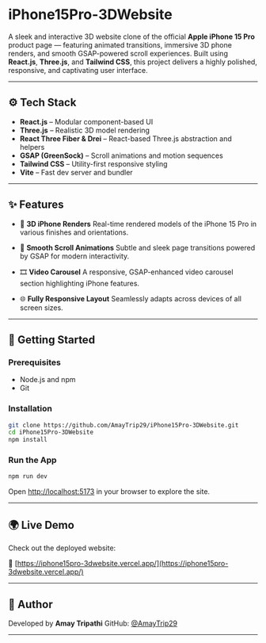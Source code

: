 # iPhone15Pro-3DWebsite

A sleek and interactive 3D website clone of the official **Apple iPhone 15 Pro** product page — featuring animated transitions, immersive 3D phone renders, and smooth GSAP-powered scroll experiences. Built using **React.js**, **Three.js**, and **Tailwind CSS**, this project delivers a highly polished, responsive, and captivating user interface.

---

## ⚙️ Tech Stack

* **React.js** – Modular component-based UI
* **Three.js** – Realistic 3D model rendering
* **React Three Fiber & Drei** – React-based Three.js abstraction and helpers
* **GSAP (GreenSock)** – Scroll animations and motion sequences
* **Tailwind CSS** – Utility-first responsive styling
* **Vite** – Fast dev server and bundler

---

## ✨ Features

* 🎥 **3D iPhone Renders**
  Real-time rendered models of the iPhone 15 Pro in various finishes and orientations.

* 🔁 **Smooth Scroll Animations**
  Subtle and sleek page transitions powered by GSAP for modern interactivity.

* 🎞️ **Video Carousel**
  A responsive, GSAP-enhanced video carousel section highlighting iPhone features.

* 🌐 **Fully Responsive Layout**
  Seamlessly adapts across devices of all screen sizes.

---

## 🚀 Getting Started

### Prerequisites

* Node.js and npm
* Git

### Installation

```bash
git clone https://github.com/AmayTrip29/iPhone15Pro-3DWebsite.git
cd iPhone15Pro-3DWebsite
npm install
```

### Run the App

```bash
npm run dev
```

Open [http://localhost:5173](http://localhost:5173) in your browser to explore the site.

---

## 🌍 Live Demo

Check out the deployed website:

🔗 [https://iphone15pro-3dwebsite.vercel.app/](https://iphone15pro-3dwebsite.vercel.app/)

---

## 👤 Author

Developed by **Amay Tripathi**
GitHub: [@AmayTrip29](https://github.com/AmayTrip29)

---